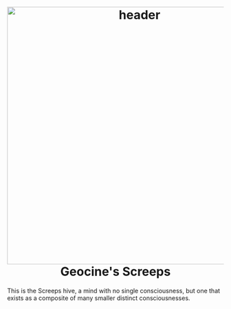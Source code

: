 <h1 align="center">
  <br>
  <a href="https://github.com/geocine/screeps#readme"><img src="https://svgshare.com/i/cHE.svg>" alt="header" width="600"/></a>
  <br>
  Geocine's Screeps
  <br>
</h1>

This is the Screeps hive, a mind with no single consciousness, but one that exists as a composite of many smaller distinct consciousnesses.